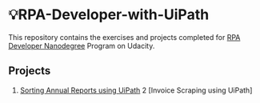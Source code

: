 # 💡RPA-Developer-with-UiPath

This repository contains the exercises and projects completed for [RPA Developer Nanodegree](https://www.udacity.com/course/rpa-developer-nanodegree--nd340) Program on Udacity.

## Projects
1. [Sorting Annual Reports using UiPath]()
2  [Invoice Scraping using UiPath]
